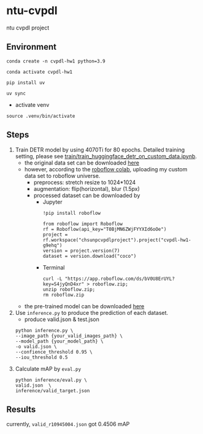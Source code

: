 # ntu-cvpdl
ntu cvpdl project

## Environment

```sh=
conda create -n cvpdl-hw1 python=3.9
```
```sh=
conda activate cvpdl-hw1
```
```sh=
pip install uv
```
```sh=
uv sync
```
- activate venv
```sh=
source .venv/bin/activate
```

## Steps
1. Train DETR model by using 4070Ti for 80 epochs. Detailed training setting, please see [train/train_huggingface_detr_on_custom_data.ipynb](https://github.com/ShawnSun1031/ntu-cvpdl/blob/main/hw1/train/train_huggingface_detr_on_custom_dataset.ipynb).
    - the original data set can be downloaded [here](https://drive.google.com/file/d/1lWdAdjRvQHULW2AbDeZiR-S4Qw5SQ3nE/view)
    - however, according to the [roboflow colab](https://colab.research.google.com/github/roboflow-ai/notebooks/blob/main/notebooks/train-huggingface-detr-on-custom-dataset.ipynb), uploading my custom data set to roboflow universe. 
        - preprocess: stretch resize to 1024*1024
        - augmentation: flip(horizontal), blur (1.5px)
        - processed dataset can be downloaded by
            - Jupyter
                ```
                !pip install roboflow

                from roboflow import Roboflow
                rf = Roboflow(api_key="T0BjMN6ZWjFYYXId6oOe")
                project = rf.workspace("chsunpcvpdlproject").project("cvpdl-hw1-g9ehq")
                version = project.version(7)
                dataset = version.download("coco")
                ```
            - Terminal
                ```
                curl -L "https://app.roboflow.com/ds/bV0U8ErUYL?key=S4jyQnD4xr" > roboflow.zip;
                unzip roboflow.zip;
                rm roboflow.zip     
                ```
    - the pre-trained model can be downloaded [here](https://drive.google.com/drive/folders/1dkIy2tJewcqIJGWV4-sxqnNmCPvQgK4d?usp=sharing)
2. Use `inference.py` to produce the prediction of each dataset.
    - produce valid.json & test.json 
    ```sh=
    python inference.py \
    --image_path {your_valid_images_path} \
    --model_path {your_model_path} \
    -o valid.json \
    --confience_threshold 0.95 \
    --iou_threshold 0.5
    ```
3. Calculate mAP by `eval.py`
    ```sh=
    python inference/eval.py \
    valid.json  \
    inference/valid_target.json
    ```


## Results

currently, `valid_r10945004.json` got 0.4506 mAP